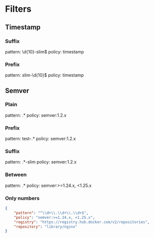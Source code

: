 # Filters

## Timestamp

### Suffix

pattern: \d{10}-slim$
policy: timestamp

### Prefix

pattern: slim-\d{10}$
policy: timestamp

## Semver

### Plain

pattern: .*
policy: semver:1.2.x

### Prefix

pattern: test-.*
policy: semver:1.2.x

### Suffix

pattern: .*-slim
policy: semver:1.2.x

### Between

pattern: .*
policy: semver:>=1.24.x, <1.25.x

### Only numbers

```json
{
    "pattern": "^\\d+\\.\\d+\\.\\d+$",
    "policy": "semver:>=1.24.x, <1.25.x",
    "registry": "https://registry.hub.docker.com/v2/repositories",
    "repository": "library/nginx"
}
```

